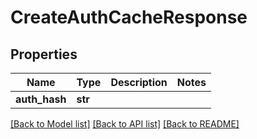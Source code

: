 # CreateAuthCacheResponse

## Properties
Name | Type | Description | Notes
------------ | ------------- | ------------- | -------------
**auth_hash** | **str** |  | 

[[Back to Model list]](../README.md#documentation-for-models) [[Back to API list]](../README.md#documentation-for-api-endpoints) [[Back to README]](../README.md)

